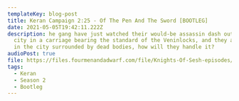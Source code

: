 ```yaml
---
templateKey: blog-post
title: Keran Campaign 2:25 - Of The Pen And The Sword [BOOTLEG]
date: 2021-05-05T19:42:11.222Z
description: he gang have just watched their would-be assassin dash out of the
  city in a carriage bearing the standard of the Veninlocks, and they are left
  in the city surrounded by dead bodies, how will they handle it?
audioPost: true
file: https://files.fourmenandadwarf.com/file/Knights-Of-Sesh-episodes/Season_2/Keran-36-BOOTLEG.mp3
tags:
  - Keran
  - Season 2
  - Bootleg
---
```

